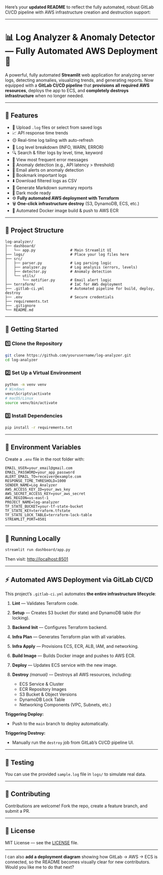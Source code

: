 Here’s your **updated README** to reflect the fully automated, robust GitLab CI/CD pipeline with AWS infrastructure creation and destruction support:

---

# 📊 Log Analyzer & Anomaly Detector — Fully Automated AWS Deployment 🚀

A powerful, fully automated **Streamlit** web application for analyzing server logs, detecting anomalies, visualizing trends, and generating reports.
Now equipped with a **GitLab CI/CD pipeline** that **provisions all required AWS resources**, deploys the app to ECS, and **completely destroys infrastructure** when no longer needed.

---

## 🧰 Features

* 📂 Upload `.log` files or select from saved logs
* 📈 API response time trends
* 🟡 Real-time log tailing with auto-refresh
* 🧮 Log level breakdown (INFO, WARN, ERROR)
* 🔍 Search & filter logs by level, time, keyword
* 🐞 View most frequent error messages
* 🚨 Anomaly detection (e.g., API latency > threshold)
* 📩 Email alerts on anomaly detection
* 🔖 Bookmark important logs
* ⬇️ Download filtered logs as CSV
* 📝 Generate Markdown summary reports
* 🌙 Dark mode ready
* ⚙️ **Fully automated AWS deployment with Terraform**
* 🗑 **One-click infrastructure destroy** (S3, DynamoDB, ECS, etc.)
* 🐳 Automated Docker image build & push to AWS ECR

---

## 📁 Project Structure

```
log-analyzer/
├── dashboard/
│   └── app.py                # Main Streamlit UI
├── logs/                     # Place your log files here
├── src/
│   ├── parser.py             # Log parsing logic
│   ├── analyzer.py           # Log analysis (errors, levels)
│   ├── detector.py           # Anomaly detection
│   └── utils/
│       └── notifier.py       # Email alert logic
├── terraform/                # IaC for AWS deployment
├── .gitlab-ci.yml            # Automated pipeline for build, deploy, destroy
├── .env                      # Secure credentials
├── requirements.txt
├── .gitignore
└── README.md
```

---

## 🏁 Getting Started

### 1️⃣ Clone the Repository

```bash
git clone https://github.com/yourusername/log-analyzer.git
cd log-analyzer
```

### 2️⃣ Set Up a Virtual Environment

```bash
python -m venv venv
# Windows
venv\Scripts\activate
# macOS/Linux
source venv/bin/activate
```

### 3️⃣ Install Dependencies

```bash
pip install -r requirements.txt
```

---

## 🔐 Environment Variables

Create a `.env` file in the root folder with:

```
EMAIL_USER=your_email@gmail.com
EMAIL_PASSWORD=your_app_password
ALERT_EMAIL_TO=receiver@example.com
RESPONSE_TIME_THRESHOLD=1000
SENDER_NAME=Log Analyzer
AWS_ACCESS_KEY_ID=your_aws_key
AWS_SECRET_ACCESS_KEY=your_aws_secret
AWS_REGION=us-east-1
PROJECT_NAME=log-analyzer
TF_STATE_BUCKET=your-tf-state-bucket
TF_STATE_KEY=terraform.tfstate
TF_STATE_LOCK_TABLE=terraform-lock-table
STREAMLIT_PORT=8501
```

---

## 🚀 Running Locally

```bash
streamlit run dashboard/app.py
```

Then visit:
[http://localhost:8501](http://localhost:8501)

---

## ⚡ Automated AWS Deployment via GitLab CI/CD

This project’s `.gitlab-ci.yml` automates **the entire infrastructure lifecycle**:

1. **Lint** — Validates Terraform code.
2. **Setup** — Creates S3 bucket (for state) and DynamoDB table (for locking).
3. **Backend Init** — Configures Terraform backend.
4. **Infra Plan** — Generates Terraform plan with all variables.
5. **Infra Apply** — Provisions ECS, ECR, ALB, IAM, and networking.
6. **Build Image** — Builds Docker image and pushes to AWS ECR.
7. **Deploy** — Updates ECS service with the new image.
8. **Destroy** *(manual)* — Destroys all AWS resources, including:

   * ECS Service & Cluster
   * ECR Repository Images
   * S3 Bucket & Object Versions
   * DynamoDB Lock Table
   * Networking Components (VPC, Subnets, etc.)

**Triggering Deploy:**

* Push to the `main` branch to deploy automatically.

**Triggering Destroy:**

* Manually run the `destroy` job from GitLab’s CI/CD pipeline UI.

---

## 🧪 Testing

You can use the provided `sample.log` file in `logs/` to simulate real data.

---

## 🙌 Contributing

Contributions are welcome!
Fork the repo, create a feature branch, and submit a PR.

---

## 📜 License

MIT License — see the [LICENSE](LICENSE) file.

---

I can also **add a deployment diagram** showing how GitLab → AWS → ECS is connected, so the README becomes visually clear for new contributors. Would you like me to do that next?
